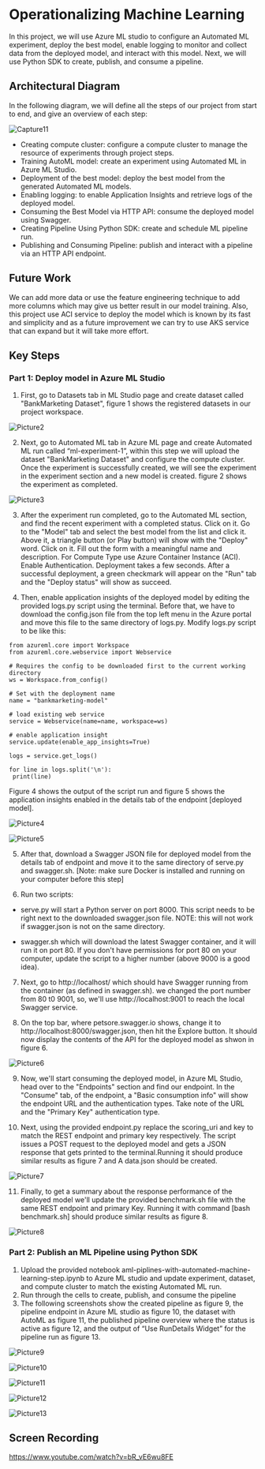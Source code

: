# Operationalizing Machine Learning

  In this project, we will use Azure ML studio to configure an Automated ML experiment, deploy the best model, enable logging to monitor and collect data from the deployed model, and interact with this model. Next, we will use Python SDK to create, publish, and consume a pipeline.


## Architectural Diagram

In the following diagram, we will define all the steps of our project from start to end, and give an overview of each step: 

![Capture11](https://user-images.githubusercontent.com/52258731/103152216-d50d0980-4796-11eb-8e89-d7554df934e0.JPG)

-	Creating compute cluster: configure a compute cluster to manage the resource of experiments through project steps. 
-	Training AutoML model: create an experiment using Automated ML in Azure ML Studio. 
-	Deployment of the best model: deploy the best model from the generated Automated ML models.
-	Enabling logging: to enable Application Insights and retrieve logs of the deployed model.
-	Consuming the Best Model via HTTP API: consume the deployed model using Swagger.
-	Creating Pipeline Using Python SDK: create and schedule ML pipeline run. 
-	Publishing and Consuming Pipeline: publish and interact with a pipeline via an HTTP API endpoint.

## Future Work

  We can add more data or use the feature engineering technique to add more columns which may give us better result in our model training. Also, this project use ACI service to deploy the model which is known by its fast and simplicity and as a future improvement we can try to use AKS service that can expand but it will take more effort.

## Key Steps
   ### Part 1: Deploy model in Azure ML Studio 
   1. First, go to Datasets tab in ML Studio page and create dataset called "BankMarketing Dataset", figure 1 shows the registered datasets in our project workspace.
   
   ![Picture2](https://user-images.githubusercontent.com/52258731/103155518-bd8f4a00-47b1-11eb-9456-6441f11f4d8c.png)
   
   2. Next, go to Automated ML tab in Azure ML page and create Automated ML run called “ml-experiment-1”, within this step we will upload the dataset "BankMarketing Dataset" and configure the compute cluster. Once the experiment is successfully created, we will see the experiment in the experiment section and a new model is created. figure 2 shows the experiment as completed.  
   
   ![Picture3](https://user-images.githubusercontent.com/52258731/103155623-8c634980-47b2-11eb-9c8d-8a4b07f02eb3.png)
   
   3. After the experiment run completed, go to the Automated ML section, and find the recent experiment with a completed status. Click on it. Go to the "Model" tab and select the best model from the list and click it. Above it, a triangle button (or Play button) will show with the "Deploy" word. Click on it. Fill out the form with a meaningful name and description. For Compute Type use Azure Container Instance (ACI). Enable Authentication. Deployment takes a few seconds. After a successful deployment, a green checkmark will appear on the "Run" tab and the "Deploy status" will show as succeed.
   
   4. Then, enable application insights of the deployed model by editing the provided logs.py script using the terminal. Before that, we have to download the config.json file from the top left menu in the Azure portal and move this file to the same directory of logs.py. Modify logs.py script to be like this:
   
   ```
   from azureml.core import Workspace
from azureml.core.webservice import Webservice

# Requires the config to be downloaded first to the current working directory
ws = Workspace.from_config()

# Set with the deployment name
name = "bankmarketing-model"

# load existing web service
service = Webservice(name=name, workspace=ws)

# enable application insight
service.update(enable_app_insights=True)

logs = service.get_logs()

for line in logs.split('\n'):
    print(line)
 ```  
 Figure 4 shows the output of the script run and figure 5 shows the application insights enabled in the details tab of the endpoint [deployed model].
 
   ![Picture4](https://user-images.githubusercontent.com/52258731/103155715-3e9b1100-47b3-11eb-96ff-51db326ac5c2.png)
   
   ![Picture5](https://user-images.githubusercontent.com/52258731/103155777-c719b180-47b3-11eb-881f-40feab7ad92e.png)

  5. After that, download a Swagger JSON file for deployed model from the details tab of endpoint and move it to the same directory of serve.py and swagger.sh.
     [Note: make sure Docker is installed and running on your computer before this step]
     
   6. Run two scripts:
   - serve.py will start a Python server on port 8000. This script needs to be right next to the downloaded swagger.json file. NOTE: this will not work if                  swagger.json is not on the same directory.
   
  - swagger.sh which will download the latest Swagger container, and it will run it on port 80. If you don't have permissions for port 80 on your computer, update the script to a higher number (above 9000 is a good idea).
  
  7. Next, go to http://localhost/ which should have Swagger running from the container (as defined in swagger.sh). we changed the port number from 80 t0 9001, so, we'll use http://localhost:9001 to reach the local Swagger service.
  
  8. On the top bar, where petsore.swagger.io shows, change it to http://localhost:8000/swagger.json, then hit the Explore button. It should now display the contents of the API for the deployed model as shwon in figure 6.
  
  ![Picture6](https://user-images.githubusercontent.com/52258731/103157463-18ca3800-47c4-11eb-8c84-61a94ae2a3fb.png)
  
  9. Now, we'll start consuming the deployed model, in Azure ML Studio, head over to the "Endpoints" section and find our endpoint. In the "Consume" tab, of the endpoint, a "Basic consumption info" will show the endpoint URL and the authentication types. Take note of the URL and the "Primary Key" authentication type.
  
  10. Next, using the provided endpoint.py replace the scoring_uri and key to match the REST endpoint and primary key respectively. The script issues a POST request to the deployed model and gets a JSON response that gets printed to the terminal.Running it should produce similar results as figure 7 and A data.json should be created.
  
  ![Picture7](https://user-images.githubusercontent.com/52258731/103157556-f2f16300-47c4-11eb-8362-70d93497b088.png)
  
  11. Finally, to get a summary about the response performance of the deployed model we'll update the provided benchmark.sh file with the same REST endpoint and primary Key. Running it with command [bash benchmark.sh] should produce similar results as figure 8.
  
  ![Picture8](https://user-images.githubusercontent.com/52258731/103157642-2f718e80-47c6-11eb-86dd-02b0dde5405c.png)
  
   ### Part 2: Publish an ML Pipeline using Python SDK
   1. Upload the provided notebook aml-piplines-with-automated-machine-learning-step.ipynb to Azure ML studio and update experiment, dataset, and compute cluster to match the existing Automated ML run. 
  2.	Run through the cells to create, publish, and consume the pipeline
  3. The following screenshots show the created pipeline as figure 9, the pipeline endpoint in Azure ML studio as figure 10, the dataset with AutoML as figure 11, the published pipeline overview where the status is active as figure 12, and the output of “Use RunDetails Widget” for the pipeline run as figure 13.

![Picture9](https://user-images.githubusercontent.com/52258731/103157974-e58aa780-47c9-11eb-86ae-51cf206c5fe7.png)

![Picture10](https://user-images.githubusercontent.com/52258731/103157980-fd622b80-47c9-11eb-910f-bf903ff85cb1.png)

![Picture11](https://user-images.githubusercontent.com/52258731/103157993-15d24600-47ca-11eb-8c67-8381fcf41324.png)

![Picture12](https://user-images.githubusercontent.com/52258731/103158010-40240380-47ca-11eb-8816-e8d8fe1f88bc.png)

![Picture13](https://user-images.githubusercontent.com/52258731/103158018-592cb480-47ca-11eb-8ffd-0b5ec69cd7c7.png)
 
## Screen Recording
https://www.youtube.com/watch?v=bR_vE6wu8FE

